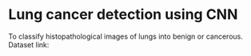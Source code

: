 # Lung cancer detection using CNN
To classify histopathological images of lungs into benign or cancerous.
Dataset link:
